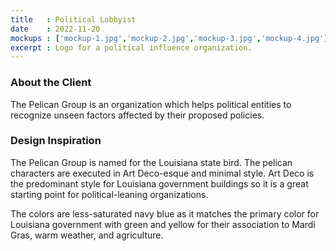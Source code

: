 ```yaml
---
title   : Political Lobbyist
date    : 2022-11-20
mockups : ['mockup-1.jpg','mockup-2.jpg','mockup-3.jpg','mockup-4.jpg'] 
excerpt : Logo for a political influence organization.
---
```


### About the Client

The Pelican Group is an organization which helps political entities to recognize unseen factors affected by their proposed policies.

### Design Inspiration

The Pelican Group is named for the Louisiana state bird. The pelican characters are executed in Art Deco-esque and minimal  style. Art Deco is the predominant style for Louisiana government buildings so it is a great starting point for political-leaning organizations.

The colors are less-saturated navy blue as it matches the primary color for Louisiana government with green and yellow for their association to Mardi Gras, warm weather, and agriculture.

